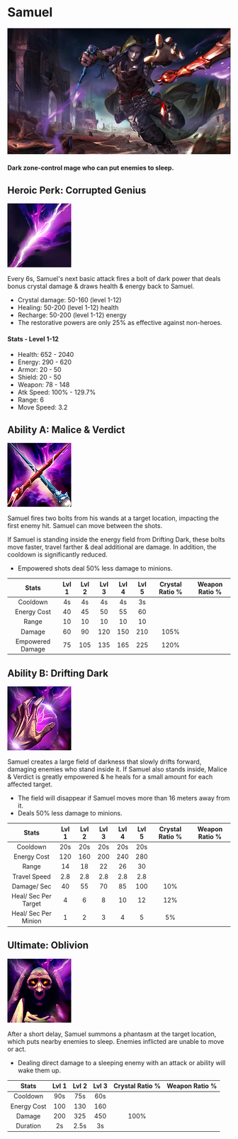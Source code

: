 # Samuel

![](../../.gitbook/assets/image%20%28392%29.png)

#### Dark zone-control mage who can put enemies to sleep.

## Heroic Perk: Corrupted Genius

![Corrupted Genius](../../.gitbook/assets/image%20%286%29.png)

Every 6s, Samuel's next basic attack fires a bolt of dark power that deals bonus crystal damage & draws health & energy back to Samuel.

* Crystal damage: 50-160 \(level 1-12\)
* Healing: 50-200 \(level 1-12\) health
* Recharge: 50-200 \(level 1-12\) energy
* The restorative powers are only 25% as effective against non-heroes.

#### Stats - Level 1-12

* Health: 652 - 2040
* Energy: 290 - 620
* Armor: 20 - 50
* Shield: 20 - 50
* Weapon: 78 - 148
* Atk Speed: 100% - 129.7%
* Range: 6
* Move Speed: 3.2

## Ability A: Malice & Verdict

![Malice &amp; Verdict](../../.gitbook/assets/image%20%28290%29.png)

Samuel fires two bolts from his wands at a target location, impacting the first enemy hit. Samuel can move between the shots.

If Samuel is standing inside the energy field from Drifting Dark, these bolts move faster, travel farther & deal additional are damage. In addition, the cooldown is significantly reduced.

* Empowered shots deal 50% less damage to minions.

| Stats | Lvl 1 | Lvl 2 | Lvl 3 | Lvl 4 | Lvl 5 | Crystal      Ratio % | Weapon     Ratio % |
| :---: | :---: | :---: | :---: | :---: | :---: | :---: | :---: |
| Cooldown | 4s | 4s | 4s | 4s | 3s |  |  |
| Energy       Cost | 40 | 45 | 50 | 55 | 60 |  |  |
| Range | 10 | 10 | 10 | 10 | 10 |  |  |
| Damage | 60 | 90 | 120 | 150 | 210 | 105% |  |
| Empowered Damage | 75 | 105 | 135 | 165 | 225 | 120% |  |

## Ability B: Drifting Dark

![Drifting Dark](../../.gitbook/assets/image%20%28190%29.png)

Samuel creates a large field of darkness that slowly drifts forward, damaging enemies who stand inside it. If Samuel also stands inside, Malice & Verdict is greatly empowered & he heals for a small amount for each affected target.

* The field will disappear if Samuel moves more than 16 meters away from it.
* Deals 50% less damage to minions.

| Stats | Lvl 1 | Lvl 2 | Lvl 3 | Lvl 4 | Lvl 5 | Crystal      Ratio % | Weapon     Ratio % |
| :---: | :---: | :---: | :---: | :---: | :---: | :---: | :---: |
| Cooldown | 20s | 20s | 20s | 20s | 20s |  |  |
| Energy       Cost | 120 | 160 | 200 | 240 | 280 |  |  |
| Range | 14 | 18 | 22 | 26 | 30 |  |  |
| Travel        Speed | 2.8 | 2.8 | 2.8 | 2.8 | 2.8 |  |  |
| Damage/   Sec | 40 | 55 | 70 | 85 | 100 | 10% |  |
| Heal/ Sec  Per Target | 4 | 6 | 8 | 10 | 12 | 12% |  |
| Heal/ Sec  Per Minion | 1 | 2 | 3 | 4 | 5 | 5% |  |

## Ultimate: Oblivion

![Oblivion](../../.gitbook/assets/image%20%28372%29.png)

After a short delay, Samuel summons a phantasm at the target location, which puts nearby enemies to sleep. Enemies inflicted are unable to move or act.

* Dealing direct damage to a sleeping enemy with an attack or ability will wake them up.

| Stats | Lvl 1 | Lvl 2 | Lvl 3 | Crystal Ratio % | Weapon Ratio % |
| :---: | :---: | :---: | :---: | :---: | :---: |
| Cooldown | 90s | 75s | 60s |  |  |
| Energy Cost | 100 | 130 | 160 |  |  |
| Damage | 200 | 325 | 450 | 100% |  |
| Duration | 2s | 2.5s | 3s |  |  |

